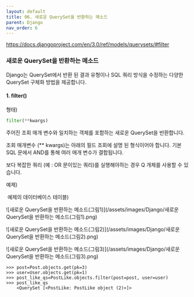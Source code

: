 ```yaml
---
layout: default
title: 06. 새로운 QuerySet을 반환하는 메소드
parent: Django
nav_order: 6
---
```




https://docs.djangoproject.com/en/3.0/ref/models/querysets/#filter



### 새로운 QuerySet을 반환하는 메소드

Django는 QuerySet에서 반환 된 결과 유형이나 SQL 쿼리 방식을 수정하는 다양한 QuerySet 구체화 방법을 제공합니다.



#### 1. filter()

형태)

```python
filter(**kwargs)
```

주어진 조회 매개 변수와 일치하는 객체를 포함하는 새로운 QuerySet을 반환합니다.

조회 매개변수 (** kwargs)는 아래의 필드 조회에 설명 된 형식이어야 합니다. 기본 SQL 문에서 AND를 통해 여러 매개 변수가 결합됩니다.

보다 복잡한 쿼리 (예 : OR 문이있는 쿼리)를 실행해야하는 경우 Q 개체를 사용할 수 있습니다.



예제)

​	예제의 데이터베이스 테이블)	

![새로운 QuerySet을 반환하는 메소드(그림1)](/assets/images/Django/새로운 QuerySet을 반환하는 메소드(그림1).png)

![새로운 QuerySet을 반환하는 메소드(그림2)](/assets/images/Django/새로운 QuerySet을 반환하는 메소드(그림2).png)

![새로운 QuerySet을 반환하는 메소드(그림3)](/assets/images/Django/새로운 QuerySet을 반환하는 메소드(그림3).png)

```shell
>>> post=Post.objects.get(pk=3)
>>> user=User.objects.get(pk=1)
>>> post_like_qs=PostLike.objects.filter(post=post, user=user)
>>> post_like_qs
	<QuerySet [<PostLike: PostLike object (2)>]>
```

